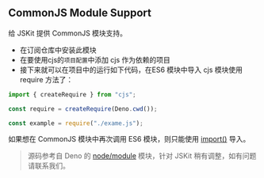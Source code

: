 ## CommonJS Module Support

给 JSKit 提供 CommonJS 模块支持。

- 在订阅仓库中安装此模块
- 在要使用cjs的`项目配置`中添加 cjs 作为依赖的项目
- 接下来就可以在项目中的运行如下代码，在ES6 模块中导入 cjs 模块使用 require 方法了：

```js
import { createRequire } from "cjs";

const require = createRequire(Deno.cwd());

const example = require("./exame.js");

```

如果想在 CommonJS 模块中再次调用 ES6 模块，则只能使用 [import()][2] 导入。

> 源码参考自 Deno 的 [node/module][1] 模块，针对 JSKit 稍有调整，如有问题请联系我们。

[1]: https://github.com/denoland/deno/tree/v1.1/std/node
[2]: https://developer.mozilla.org/zh-CN/docs/Web/JavaScript/Guide/Modules#%E5%8A%A8%E6%80%81%E5%8A%A0%E8%BD%BD%E6%A8%A1%E5%9D%97

